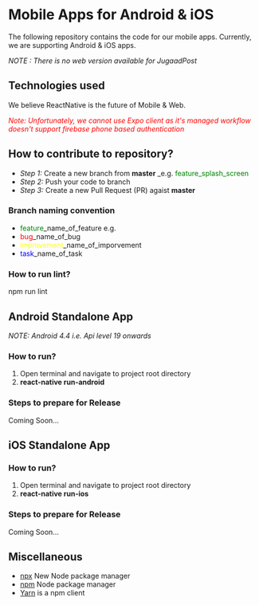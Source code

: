 # Mobile Apps for Android & iOS

The following repository contains the code for our mobile apps. Currently, we are supporting Android & iOS apps.

_NOTE : There is no web version available for JugaadPost_

## Technologies used

We believe ReactNative is the future of Mobile & Web.

<span style="color:red">_Note: Unfortunately, we cannot use Expo client as it's managed workflow doesn't support firebase phone based authentication_</span>

## How to contribute to repository?

- _Step 1:_ Create a new branch from **master** \_e.g. <span style="color:green">feature_splash_screen</span>
- _Step 2:_ Push your code to branch
- _Step 3:_ Create a new Pull Request (PR) agaist **master**

### Branch naming convention

- <span style="color:green">feature</span>\_name_of_feature e.g.
- <span style="color:red">bug</span>\_name_of_bug
- <span style="color:yellow">improvement</span>\_name_of_imporvement
- <span style="color:blue">task</span>\_name_of_task

### How to run lint?

npm run lint

## Android Standalone App

_NOTE: Android 4.4 i.e. Api level 19 onwards_

### How to run?

1. Open terminal and navigate to project root directory
2. **react-native run-android**

### Steps to prepare for Release

Coming Soon...

## iOS Standalone App

### How to run?

1. Open terminal and navigate to project root directory
2. **react-native run-ios**

### Steps to prepare for Release

Coming Soon...

## Miscellaneous

- [npx](https://blog.npmjs.org/post/162869356040/introducing-npx-an-npm-package-runner) New Node package manager
- [npm](https://www.npmjs.com/get-npm) Node package manager
- [Yarn](https://engineering.fb.com/web/yarn-a-new-package-manager-for-javascript/) is a npm client
